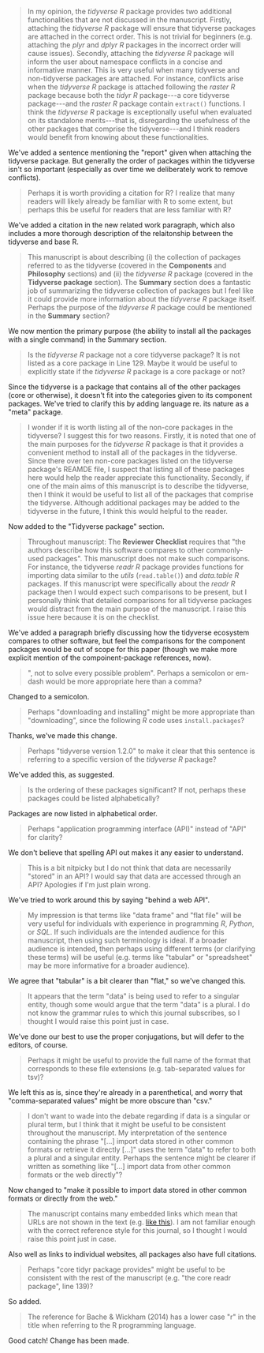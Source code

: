 > In my opinion, the _tidyverse R_ package provides two additional functionalities that are not discussed in the manuscript. Firstly, attaching the _tidyverse R_ package will ensure that tidyverse packages are attached in the correct order. This is not trivial for beginners (e.g. attaching the _plyr_ and _dplyr R_ packages in the incorrect order will cause issues). Secondly, attaching the _tidyverse R_ package will inform the user about namespace conflicts in a concise and informative manner. This is very useful when many tidyverse and non-tidyverse packages are attached. For instance, conflicts arise when the _tidyverse R_ package is attached following the _raster R_ package because both the _tidyr R_ package---a core tidyverse package---and the _raster R_ package contain `extract()` functions. I think the _tidyverse R_ package is exceptionally useful when evaluated on its standalone merits---that is, disregarding the usefulness of the other packages that comprise the tidyverse---and I think readers would benefit from knowing about these functionalities.

We've added a sentence mentioning the "report" given when attaching the tidyverse package. But generally the order of packages within the tidyverse isn't so important (especially as over time we deliberately work to remove conflicts).

> Perhaps it is worth providing a citation for R? I realize that many readers will likely already be familiar with R to some extent, but perhaps this be useful for readers that are less familiar with R?

We've added a citation in the new related work paragraph, which also includes a more thorough description of the relaitonship between the tidyverse and base R.

> This manuscript is about describing (i) the collection of packages referred to as the tidyverse (covered in the **Components** and **Philosophy** sections) and (ii) the _tidyverse R_ package (covered in the **Tidyverse package** section). The **Summary** section does a fantastic job of summarizing the tidyverse collection of packages but I feel like it could provide more information about the _tidyverse R_ package itself. Perhaps the purpose of the _tidyverse R_ package could be mentioned in the **Summary** section?

We now mention the primary purpose (the ability to install all the packages with a single command) in the Summary section.

> Is the _tidyverse R_ package not a core tidyverse package? It is not listed as a core package in Line 129. Maybe it would be useful to explicitly state if the _tidyverse R_ package is a core package or not?

Since the tidyverse is a package that contains all of the other packages (core or otherwise), it doesn't fit into the categories given to its component packages. We've tried to clarify this by adding language re. its nature as a "meta" package.

> I wonder if it is worth listing all of the non-core packages in the tidyverse? I suggest this for two reasons. Firstly, it is noted that one of the main purposes for the _tidyverse R_ package is that it provides a convenient method to install all of the packages in the tidyverse. Since there over ten non-core packages listed on the tidyverse package's REAMDE file, I suspect that listing all of these packages here would help the reader appreciate this functionality. Secondly, if one of the main aims of this manuscript is to describe the tidyverse, then I think it would be useful to list all of the packages that comprise the tidyverse. Although additional packages may be added to the tidyverse in the future, I think this would helpful to the reader.

Now added to the "Tidyverse package" section.

> Throughout manuscript: The **Reviewer Checklist** requires that "the authors describe how this software compares to other commonly-used packages". This manuscript does not make such comparisons. For instance, the tidyverse _readr R_ package provides functions for importing data similar to the _utils_ (`read.table()`) and _data.table R_ packages. If this manuscript were specifically about the _readr R_ package then I would expect such comparisons to be present, but I personally think that detailed comparisons for all tidyverse packages would distract from the main purpose of the manuscript. I raise this issue here because it is on the checklist.

We've added a paragraph briefly discussing how the tidyverse ecosystem compares to other software, but feel the comparisons for the component packages would be out of scope for this paper (though we make more explicit mention of the compoinent-package references, now).

> ", not to solve every possible problem". Perhaps a semicolon or em-dash would be more appropriate here than a comma?

Changed to a semicolon.

> Perhaps "downloading and installing" might be more appropriate than "downloading", since the following _R_ code uses `install.packages`?

Thanks, we've made this change.

> Perhaps "tidyverse version 1.2.0" to make it clear that this sentence is referring to a specific version of the _tidyverse R_ package?

We've added this, as suggested.

> Is the ordering of these packages significant? If not, perhaps these packages could be listed alphabetically?

Packages are now listed in alphabetical order.

> Perhaps "application programming interface (API)" instead of "API" for clarity?

We don't believe that spelling API out makes it any easier to understand.

> This is a bit nitpicky but I do not think that data are necessarily "stored" in an API? I would say that data are accessed through an API? Apologies if I'm just plain wrong.

We've tried to work around this by saying "behind a web API".

> My impression is that terms like "data frame" and "flat file" will be very useful for individuals with experience in programming _R_, _Python_, or _SQL_. If such individuals are the intended audience for this manuscript, then using such terminology is ideal. If a broader audience is intended, then perhaps using different terms (or clarifying these terms) will be useful (e.g. terms like "tabular" or "spreadsheet" may be more informative for a broader audience).

We agree that "tabular" is a bit clearer than "flat," so we've changed this.

> It appears that the term "data" is being used to refer to a singular entity, though some would argue that the term "data" is a plural. I do not know the grammar rules to which this journal subscribes, so I thought I would raise this point just in case.

We've done our best to use the proper conjugations, but will defer to the editors, of course.

> Perhaps it might be useful to provide the full name of the format that corresponds to these file extensions (e.g. tab-separated values for tsv)?

We left this as is, since they're already in a parenthetical, and worry that "comma-separated values" might be more obscure than "csv."

> I don't want to wade into the debate regarding if data is a singular or plural term, but I think that it might be useful to be consistent throughout the manuscript. My interpretation of the sentence containing the phrase "[...] import data stored in other common formats or retrieve it directly [...]" uses the term "data" to refer to both a plural and a singular entity. Perhaps the sentence might be clearer if written as something like "[...] import data from other common formats or the web directly"?

Now changed to "make it possible to import data stored in other common formats or directly from the web."

> The manuscript contains many embedded links which mean that URLs are not shown in the text (e.g. [like this](https://google.com)). I am not familiar enough with the correct reference style for this journal, so I thought I would raise this point just in case.

Also well as links to individual websites, all packages also have full citations.

> Perhaps "core tidyr package provides" might be useful to be consistent with the rest of the manuscript (e.g. "the core readr package", line 139)?

So added.

> The reference for Bache & Wickham (2014) has a lower case "r" in the title when referring to the R programming language.

Good catch! Change has been made.
